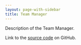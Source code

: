 ```yaml
---
layout: page-with-sidebar
title: Team Manager
---
```

Description of the Team Manager.

Link to the [source code](https://github.com/prog694/teammanager) on GitHub.
